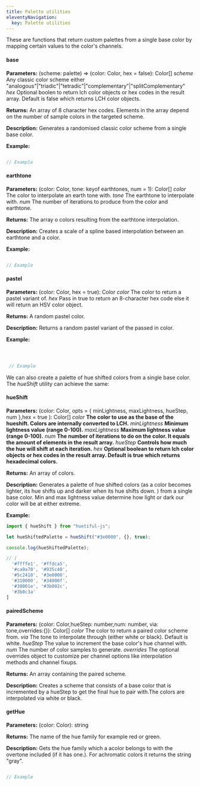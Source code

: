 ```yaml
---
title: Palette utilities
eleventyNavigation:
  key: Palette utilities
---
```


These are functions that return custom palettes from a single base color by mapping certain values to the color's channels.

#### base

**Parameters:**
(scheme: palette) => (color: Color, hex = false): Color[]
*scheme* Any classic color scheme either "analogous"|"triadic"|"tetradic"|"complementary"|"splitComplementary"
*hex* Optional boolen to return lch color objects or hex codes in the result array. Default is false  which returns LCH color objects.

**Returns:**
 An array of 8 character hex codes. Elements in the array depend on the number of sample colors in the targeted scheme.

**Description:**
Generates a randomised classic color scheme from a single base color.

**Example:**

```javascript

// Example
```

#### earthtone

**Parameters:**
(color: Color, tone: keyof earthtones, num = 1): Color[]
*color* The color to interpolate an earth tone with.
 *tone* The earthtone to interpolate with.
 *num* The number of iterations to produce from the color and earthtone.

 **Returns:**
 The array o colors resulting from the earthtone interpolation.

 **Description:**
 Creates a scale of a spline based interpolation between an earthtone and a color.

**Example:**

```javascript

// Example

```

#### pastel

**Parameters:**
(color: Color, hex = true): Color
*color* The color to return a pastel variant of.
 *hex* Pass in true to return an 8-character hex code else it will return an HSV color object.

 **Returns:**
 A random pastel color.

 **Description:**
 Returns a random pastel variant of the passed in color.

 **Example:**

```javascript



 // Example
```

We can also create a palette of hue shifted colors from a single base color. The *hueShift* utility can achieve the same:

#### hueShift

**Parameters:**
(color: Color,
 opts = {
 minLightness,
 maxLightness,
 hueStep,
 num },hex = true
): Color[]
 *color* **The color to use as the base of the hueshift. Colors are internally converted to LCH.**
 *minLightness* **Minimum lightness value (range 0-100).**
 *maxLightness* **Maximum lightness value (range 0-100).**
 *num* **The number of iterations to do on the color. It equals the amount of elements in the result array.**
 *hueStep*  **Controls how much the hue will shift at each iteration.**
 *hex* **Optional boolean to return lch color objects or hex codes in the result array. Default is true which returns hexadecimal colors.**

**Returns:**
An array of colors.

**Description:**
Generates a palette of hue shifted colors (as a color becomes lighter, its hue shifts up and darker when its hue shifts  down. ) from a single base color. Min and max lightness value determine how light or dark our color will be at either extreme.

**Example:**

```javascript
import { hueShift } from "huetiful-js";

let hueShiftedPalette = hueShift("#3e0000", {}, true);

console.log(hueShiftedPalette);

// [
  '#ffffe1', '#ffdca5',
  '#ca9a70', '#935c40',
  '#5c2418', '#3e0000',
  '#310000', '#34000f',
  '#38001e', '#3b002c',
  '#3b0c3a'
]

```

#### pairedScheme

**Parameters:**
(color: Color,hueStep: number,num: number, via: tone,overrides:{}): Color[]
*color* The color to return a paired color scheme from.
 *via* The tone to interpolate through (either white or black). Default is white.
 *hueStep* The value to increment the base color's hue channel with.
 *num* The number of color samples to generate.
 *overrides* The optional overrides object to customize per channel options like interpolation methods and channel fixups.

**Returns:**
An array containing the paired scheme.

**Description:**
Creates a scheme that consists of a base color that is incremented by a hueStep to get the final hue to pair with.The colors are interpolated via white or black.

#### getHue

**Parameters:**
(color: Color): string

**Returns:**
 The name of the hue family for example red or green.

**Description:**
 Gets the hue family which a acolor belongs to with the overtone included (if it has one.). For achromatic colors it returns the string "gray".

 ```javascript
 
 // Example
 
 ```
